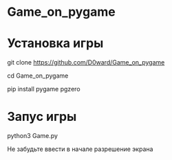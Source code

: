 # Game_on_pygame
# Установка игры
git clone https://github.com/D0ward/Game_on_pygame 

cd Game_on_pygame

pip install pygame pgzero 


# Запус игры
python3 Game.py


Не забудьте ввести в начале разрешение экрана
 
